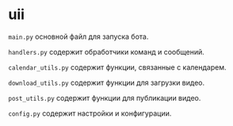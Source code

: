 # uii

`main.py` основной файл для запуска бота.

`handlers.py` содержит обработчики команд и сообщений.

`calendar_utils.py` содержит функции, связанные с календарем.

`download_utils.py` содержит функции для загрузки видео.

`post_utils.py` содержит функции для публикации видео.

`config.py` содержит настройки и конфигурации.

